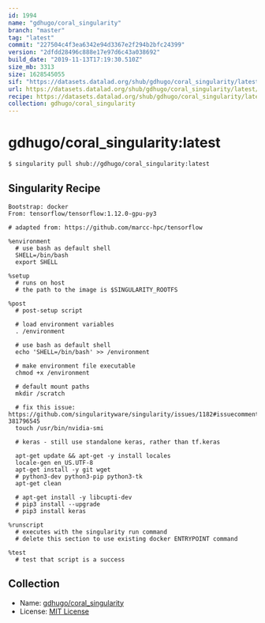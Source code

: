 ```yaml
---
id: 1994
name: "gdhugo/coral_singularity"
branch: "master"
tag: "latest"
commit: "227504c4f3ea6342e94d3367e2f294b2bfc24399"
version: "2dfdd28496c888e17e97d6c43a038692"
build_date: "2019-11-13T17:19:30.510Z"
size_mb: 3313
size: 1628545055
sif: "https://datasets.datalad.org/shub/gdhugo/coral_singularity/latest/2019-11-13-227504c4-2dfdd284/2dfdd28496c888e17e97d6c43a038692.simg"
url: https://datasets.datalad.org/shub/gdhugo/coral_singularity/latest/2019-11-13-227504c4-2dfdd284/
recipe: https://datasets.datalad.org/shub/gdhugo/coral_singularity/latest/2019-11-13-227504c4-2dfdd284/Singularity
collection: gdhugo/coral_singularity
---
```


# gdhugo/coral_singularity:latest

```bash
$ singularity pull shub://gdhugo/coral_singularity:latest
```

## Singularity Recipe

```singularity
Bootstrap: docker
From: tensorflow/tensorflow:1.12.0-gpu-py3

# adapted from: https://github.com/marcc-hpc/tensorflow

%environment
  # use bash as default shell
  SHELL=/bin/bash
  export SHELL

%setup
  # runs on host
  # the path to the image is $SINGULARITY_ROOTFS

%post
  # post-setup script

  # load environment variables
  . /environment

  # use bash as default shell
  echo 'SHELL=/bin/bash' >> /environment

  # make environment file executable
  chmod +x /environment

  # default mount paths
  mkdir /scratch

  # fix this issue: https://github.com/singularityware/singularity/issues/1182#issuecomment-381796545
  touch /usr/bin/nvidia-smi

  # keras - still use standalone keras, rather than tf.keras

  apt-get update && apt-get -y install locales
  locale-gen en_US.UTF-8
  apt-get install -y git wget
  # python3-dev python3-pip python3-tk
  apt-get clean

  # apt-get install -y libcupti-dev
  # pip3 install --upgrade
  # pip3 install keras

%runscript
  # executes with the singularity run command
  # delete this section to use existing docker ENTRYPOINT command

%test
  # test that script is a success
```

## Collection

 - Name: [gdhugo/coral_singularity](https://github.com/gdhugo/coral_singularity)
 - License: [MIT License](https://api.github.com/licenses/mit)

